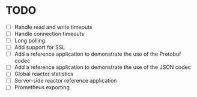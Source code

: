 TODO
====

- [ ] Handle read and write timeouts
- [ ] Handle connection timeouts
- [ ] Long polling
- [ ] Add support for SSL
- [ ] Add a reference application to demonstrate the use of the Protobuf codec
- [ ] Add a reference application to demonstrate the use of the JSON codec
- [ ] Global reactor statistics
- [ ] Server-side reactor reference application
- [ ] Prometheus exporting